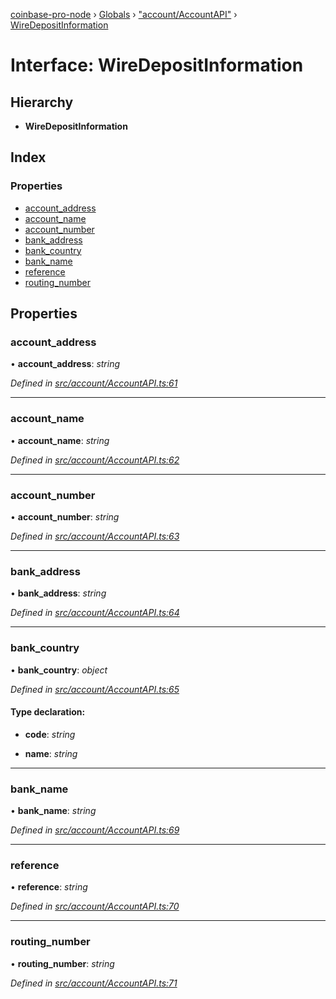 [coinbase-pro-node](../README.md) › [Globals](../globals.md) › ["account/AccountAPI"](../modules/_account_accountapi_.md) › [WireDepositInformation](_account_accountapi_.wiredepositinformation.md)

# Interface: WireDepositInformation

## Hierarchy

- **WireDepositInformation**

## Index

### Properties

- [account_address](_account_accountapi_.wiredepositinformation.md#account_address)
- [account_name](_account_accountapi_.wiredepositinformation.md#account_name)
- [account_number](_account_accountapi_.wiredepositinformation.md#account_number)
- [bank_address](_account_accountapi_.wiredepositinformation.md#bank_address)
- [bank_country](_account_accountapi_.wiredepositinformation.md#bank_country)
- [bank_name](_account_accountapi_.wiredepositinformation.md#bank_name)
- [reference](_account_accountapi_.wiredepositinformation.md#reference)
- [routing_number](_account_accountapi_.wiredepositinformation.md#routing_number)

## Properties

### account_address

• **account_address**: _string_

_Defined in [src/account/AccountAPI.ts:61](https://github.com/bennyn/coinbase-pro-node/blob/68f4a94/src/account/AccountAPI.ts#L61)_

---

### account_name

• **account_name**: _string_

_Defined in [src/account/AccountAPI.ts:62](https://github.com/bennyn/coinbase-pro-node/blob/68f4a94/src/account/AccountAPI.ts#L62)_

---

### account_number

• **account_number**: _string_

_Defined in [src/account/AccountAPI.ts:63](https://github.com/bennyn/coinbase-pro-node/blob/68f4a94/src/account/AccountAPI.ts#L63)_

---

### bank_address

• **bank_address**: _string_

_Defined in [src/account/AccountAPI.ts:64](https://github.com/bennyn/coinbase-pro-node/blob/68f4a94/src/account/AccountAPI.ts#L64)_

---

### bank_country

• **bank_country**: _object_

_Defined in [src/account/AccountAPI.ts:65](https://github.com/bennyn/coinbase-pro-node/blob/68f4a94/src/account/AccountAPI.ts#L65)_

#### Type declaration:

- **code**: _string_

- **name**: _string_

---

### bank_name

• **bank_name**: _string_

_Defined in [src/account/AccountAPI.ts:69](https://github.com/bennyn/coinbase-pro-node/blob/68f4a94/src/account/AccountAPI.ts#L69)_

---

### reference

• **reference**: _string_

_Defined in [src/account/AccountAPI.ts:70](https://github.com/bennyn/coinbase-pro-node/blob/68f4a94/src/account/AccountAPI.ts#L70)_

---

### routing_number

• **routing_number**: _string_

_Defined in [src/account/AccountAPI.ts:71](https://github.com/bennyn/coinbase-pro-node/blob/68f4a94/src/account/AccountAPI.ts#L71)_
